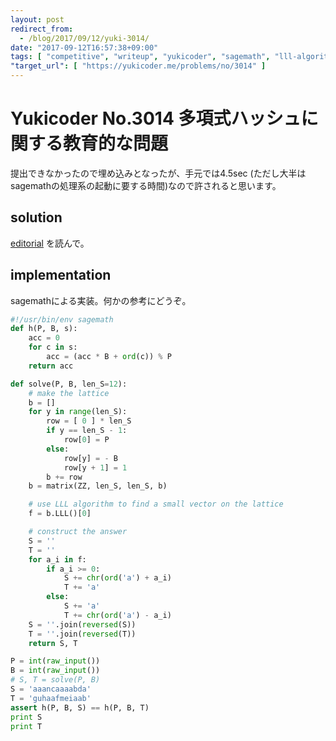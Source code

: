 ```yaml
---
layout: post
redirect_from:
  - /blog/2017/09/12/yuki-3014/
date: "2017-09-12T16:57:38+09:00"
tags: [ "competitive", "writeup", "yukicoder", "sagemath", "lll-algorithm", "embedding" ]
"target_url": [ "https://yukicoder.me/problems/no/3014" ]
---
```


# Yukicoder No.3014 多項式ハッシュに関する教育的な問題

提出できなかったので埋め込みとなったが、手元では$4.5$sec (ただし大半はsagemathの処理系の起動に要する時間)なので許されると思います。

## solution

[editorial](https://yukicoder.me/problems/no/3014/editorial) を読んで。

## implementation

sagemathによる実装。何かの参考にどうぞ。

``` python
#!/usr/bin/env sagemath
def h(P, B, s):
    acc = 0
    for c in s:
        acc = (acc * B + ord(c)) % P
    return acc

def solve(P, B, len_S=12):
    # make the lattice
    b = []
    for y in range(len_S):
        row = [ 0 ] * len_S
        if y == len_S - 1:
            row[0] = P
        else:
            row[y] = - B
            row[y + 1] = 1
        b += row
    b = matrix(ZZ, len_S, len_S, b)

    # use LLL algorithm to find a small vector on the lattice
    f = b.LLL()[0]

    # construct the answer
    S = ''
    T = ''
    for a_i in f:
        if a_i >= 0:
            S += chr(ord('a') + a_i)
            T += 'a'
        else:
            S += 'a'
            T += chr(ord('a') - a_i)
    S = ''.join(reversed(S))
    T = ''.join(reversed(T))
    return S, T

P = int(raw_input())
B = int(raw_input())
# S, T = solve(P, B)
S = 'aaancaaaabda'
T = 'guhaafmeiaab'
assert h(P, B, S) == h(P, B, T)
print S
print T
```
